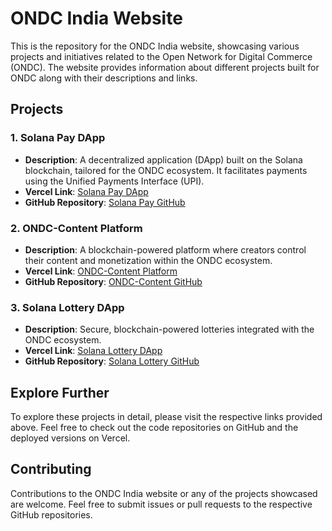 # ONDC India Website

This is the repository for the ONDC India website, showcasing various projects and initiatives related to the Open Network for Digital Commerce (ONDC). The website provides information about different projects built for ONDC along with their descriptions and links.

## Projects

### 1. Solana Pay DApp

- **Description**: A decentralized application (DApp) built on the Solana blockchain, tailored for the ONDC ecosystem. It facilitates payments using the Unified Payments Interface (UPI).
- **Vercel Link**: [Solana Pay DApp](https://solpay-psi.vercel.app/)
- **GitHub Repository**: [Solana Pay GitHub](https://github.com/Ayushjhax/solpay)

### 2. ONDC-Content Platform

- **Description**: A blockchain-powered platform where creators control their content and monetization within the ONDC ecosystem.
- **Vercel Link**: [ONDC-Content Platform](https://ondc-pay-content.vercel.app/)
- **GitHub Repository**: [ONDC-Content GitHub](https://github.com/Ayushjhax/ondcPayContent)

### 3. Solana Lottery DApp

- **Description**: Secure, blockchain-powered lotteries integrated with the ONDC ecosystem.
- **Vercel Link**: [Solana Lottery DApp](https://ondc-lottery-ycxg.vercel.app/)
- **GitHub Repository**: [Solana Lottery GitHub](https://github.com/Ayushjhax/ondcLottery)

## Explore Further

To explore these projects in detail, please visit the respective links provided above. Feel free to check out the code repositories on GitHub and the deployed versions on Vercel.

## Contributing

Contributions to the ONDC India website or any of the projects showcased are welcome. Feel free to submit issues or pull requests to the respective GitHub repositories.
